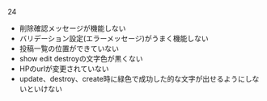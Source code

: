 24
* 削除確認メッセージが機能しない
* バリデーション設定(エラーメッセージ)がうまく機能しない
* 投稿一覧の位置ができていない
* show edit destroyの文字色が黒くない
* HPのurlが変更されていない
* update、destroy、create時に緑色で成功した的な文字が出せるようにしないといけない